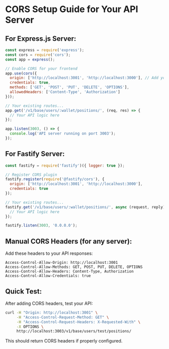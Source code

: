 # CORS Setup Guide for Your API Server

## For Express.js Server:

```javascript
const express = require('express');
const cors = require('cors');
const app = express();

// Enable CORS for your frontend
app.use(cors({
  origin: ['http://localhost:3001', 'http://localhost:3000'], // Add your frontend URLs
  credentials: true,
  methods: ['GET', 'POST', 'PUT', 'DELETE', 'OPTIONS'],
  allowedHeaders: ['Content-Type', 'Authorization']
}));

// Your existing routes...
app.get('/v1/base/users/:wallet/positions/', (req, res) => {
  // Your API logic here
});

app.listen(3003, () => {
  console.log('API server running on port 3003');
});
```

## For Fastify Server:

```javascript
const fastify = require('fastify')({ logger: true });

// Register CORS plugin
fastify.register(require('@fastify/cors'), {
  origin: ['http://localhost:3001', 'http://localhost:3000'],
  credentials: true
});

// Your existing routes...
fastify.get('/v1/base/users/:wallet/positions/', async (request, reply) => {
  // Your API logic here
});

fastify.listen(3003, '0.0.0.0');
```

## Manual CORS Headers (for any server):

Add these headers to your API responses:

```
Access-Control-Allow-Origin: http://localhost:3001
Access-Control-Allow-Methods: GET, POST, PUT, DELETE, OPTIONS
Access-Control-Allow-Headers: Content-Type, Authorization
Access-Control-Allow-Credentials: true
```

## Quick Test:

After adding CORS headers, test your API:

```bash
curl -H "Origin: http://localhost:3001" \
     -H "Access-Control-Request-Method: GET" \
     -H "Access-Control-Request-Headers: X-Requested-With" \
     -X OPTIONS \
     http://localhost:3003/v1/base/users/test/positions/
```

This should return CORS headers if properly configured. 